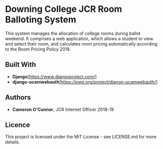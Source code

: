 # Downing College JCR Room Balloting System

This system manages the allocation of college rooms during ballot weekend. It comprises a web application, which allows a student to view and select their room, and calculates room pricing automatically according to the Room Pricing Policy 2018.

## Built With

- **Django**[https://www.djangoproject.com/]
- **django-ucamwebauth**[https://pypi.org/project/django-ucamwebauth/]

## Authors

- **Cameron O'Connor**, JCR Internet Officer 2018-19

## Licence

This project is licensed under the MIT License - see LICENSE.md for more details.
